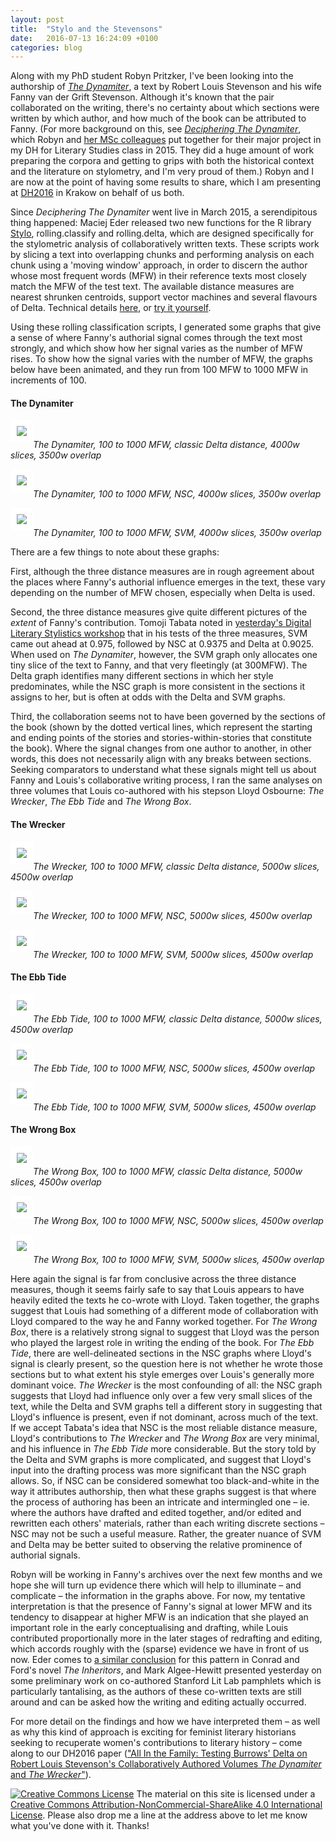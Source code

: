 ```yaml
---
layout: post
title:  "Stylo and the Stevensons"
date:   2016-07-13 16:24:09 +0100
categories: blog
---
```


Along with my PhD student Robyn Pritzker, I've been looking into the authorship of [*The Dynamiter*](https://babel.hathitrust.org/cgi/pt?id=uva.x000181310;view=1up;seq=9), a text by Robert Louis Stevenson and his wife Fanny van der Grift Stevenson. Although it's known that the pair collaborated on the writing, there's no certainty about which sections were written by which author, and how much of the book can be attributed to Fanny. (For more background on this, see [*Deciphering The Dynamiter*](http://thedynamiter.llc.ed.ac.uk/), which Robyn and [her MSc colleagues](http://thedynamiter.llc.ed.ac.uk/?page_id=17) put together for their major project in my DH for Literary Studies class in 2015. They did a huge amount of work preparing the corpora and getting to grips with both the historical context and the literature on stylometry, and I'm very proud of them.) Robyn and I are now at the point of having some results to share, which I am presenting at [DH2016](http://dh2016.adho.org/) in Krakow on behalf of us both.

Since *Deciphering The Dynamiter* went live in March 2015, a serendipitous thing happened: Maciej Eder released two new functions for the R library [Stylo](https://sites.google.com/site/computationalstylistics/stylo), rolling.classify and rolling.delta, which are designed specifically for the stylometric analysis of collaboratively written texts. These scripts work by slicing a text into overlapping chunks and performing analysis on each chunk using a 'moving window' approach, in order to discern the author whose most frequent words (MFW) in their reference texts most closely match the MFW of the test text. The available distance measures are nearest shrunken centroids, support vector machines and several flavours of Delta. Technical details [here](http://dx.doi.org/10.1093/llc/fqv010), or [try it yourself](https://sites.google.com/site/computationalstylistics/stylo/scripts/stylo_0.6.3.tar.gz?attredirects=0&d=1).

Using these rolling classification scripts, I generated some graphs that give a sense of where Fanny's authorial signal comes through the text most strongly, and which show how her signal varies as the number of MFW rises. To show how the signal varies with the number of MFW, the graphs below have been animated, and they run from 100 MFW to 1000 MFW in increments of 100.

#### The Dynamiter
 
<a href="https://aelang.github.io/Dyn100to1000MFWRollDelta4000-per-sliceFadeLooping.gif"><img style="float:left;border:10px solid white" src="/Dyn100to1000MFWRollDelta4000-per-sliceFadeLooping.gif"></a>
	<br />
 
*The Dynamiter, 100 to 1000 MFW, classic Delta distance, 4000w slices, 3500w overlap*

<a href="https://aelang.github.io/Dyn100to1000MFWRollNSC4000-per-sliceFadeLooping.gif"><img style="float:left;border:10px solid white" src="/Dyn100to1000MFWRollNSC4000-per-sliceFadeLooping.gif"></a>
	<br />
 
*The Dynamiter, 100 to 1000 MFW, NSC, 4000w slices, 3500w overlap*

<a href="https://aelang.github.io/Dyn100to1000MFWRollSVM4000-per-sliceFadeLooping.gif"><img style="float:left;border:10px solid white" src="/Dyn100to1000MFWRollSVM4000-per-sliceFadeLooping.gif"></a>
	<br />
 
*The Dynamiter, 100 to 1000 MFW, SVM, 4000w slices, 3500w overlap*

There are a few things to note about these graphs:

First, although the three distance measures are in rough agreement about the places where Fanny's authorial influence emerges in the text, these vary depending on the number of MFW chosen, especially when Delta is used.

Second, the three distance measures give quite different pictures of the *extent* of Fanny's contribution. Tomoji Tabata noted in [yesterday's Digital Literary Stylistics workshop](https://www.conftool.pro/dh2016/index.php?page=browseSessions&form_session=174&presentations=show) that in his tests of the three measures, SVM came out ahead at 0.975, followed by NSC at 0.9375 and Delta at 0.9025. When used on *The Dynamiter*, however, the SVM graph only allocates one tiny slice of the text to Fanny, and that very fleetingly (at 300MFW). The Delta graph identifies many different sections in which her style predominates, while the NSC graph is more consistent in the sections it assigns to her, but is often at odds with the Delta and SVM graphs.

Third, the collaboration seems not to have been governed by the sections of the book (shown by the dotted vertical lines, which represent the starting and ending points of the stories and stories-within-stories that constitute the book). Where the signal changes from one author to another, in other words, this does not necessarily align with any breaks between sections.
Seeking comparators to understand what these signals might tell us about Fanny and Louis's collaborative writing process, I ran the same analyses on three volumes that Louis co-authored with his stepson Lloyd Osbourne: *The Wrecker*, *The Ebb Tide* and *The Wrong Box*.

#### The Wrecker
 
<a href="https://aelang.github.io/Wreck100to1000MFWRollDelta5000-per-sliceFadeLooping.gif"><img style="float:left;border:10px solid white" src="/Wreck100to1000MFWRollDelta5000-per-sliceFadeLooping.gif"></a>
	<br /> 
 
*The Wrecker, 100 to 1000 MFW, classic Delta distance, 5000w slices, 4500w overlap*

<a href="https://aelang.github.io/Wreck100to1000MFWRollNSC5000-per-sliceFadeLooping.gif"><img style="float:left;border:10px solid white" src="/Wreck100to1000MFWRollNSC5000-per-sliceFadeLooping.gif"></a>
	<br />
 
*The Wrecker, 100 to 1000 MFW, NSC, 5000w slices, 4500w overlap*

<a href="https://aelang.github.io/Wreck100to1000MFWRollSVM5000-per-sliceFadeLooping.gif"><img style="float:left;border:10px solid white" src="/Wreck100to1000MFWRollSVM5000-per-sliceFadeLooping.gif"></a>
	<br />
 
*The Wrecker, 100 to 1000 MFW, SVM, 5000w slices, 4500w overlap*

#### The Ebb Tide
 
<a href="https://aelang.github.io/Ebb100to1000MFWRollDelta5000-per-sliceFadeLooping.gif"><img style="float:left;border:10px solid white" src="/Ebb100to1000MFWRollDelta5000-per-sliceFadeLooping.gif"></a>
	<br />
 
*The Ebb Tide, 100 to 1000 MFW, classic Delta distance, 5000w slices, 4500w overlap*
 
<a href="https://aelang.github.io/Ebb100to1000MFWRollNSC5000-per-sliceFadeLooping.gif"><img style="float:left;border:10px solid white" src="/Ebb100to1000MFWRollNSC5000-per-sliceFadeLooping.gif"></a>
	<br />
 
*The Ebb Tide, 100 to 1000 MFW, NSC, 5000w slices, 4500w overlap*

<a href="https://aelang.github.io/Ebb100to1000MFWRollSVM5000-per-sliceFadeLooping.gif"><img style="float:left;border:10px solid white" src="/Ebb100to1000MFWRollSVM5000-per-sliceFadeLooping.gif"></a>
	<br />
 
*The Ebb Tide, 100 to 1000 MFW, SVM, 5000w slices, 4500w overlap*

#### The Wrong Box

<a href="https://aelang.github.io/Wrong100to1000MFWRollDelta5000-per-sliceFadeLooping.gif"><img style="float:left;border:10px solid white" src="/Wrong100to1000MFWRollDelta5000-per-sliceFadeLooping.gif"></a>
	<br />
 
*The Wrong Box, 100 to 1000 MFW, classic Delta distance, 5000w slices, 4500w overlap*

<a href="https://aelang.github.io/Wrong100To1000MFWRollNSC5000-per-sliceFadeLooping.gif"><img style="float:left;border:10px solid white" src="/Wrong100To1000MFWRollNSC5000-per-sliceFadeLooping.gif"></a>
	<br />
 
*The Wrong Box, 100 to 1000 MFW, NSC, 5000w slices, 4500w overlap*

<a href="https://aelang.github.io/Wrong100to1000MFWRollSVM5000-per-sliceFadeLooping.gif"><img style="float:left;border:10px solid white" src="/Wrong100to1000MFWRollSVM5000-per-sliceFadeLooping.gif"></a>
	<br />
 
*The Wrong Box, 100 to 1000 MFW, SVM, 5000w slices, 4500w overlap*

Here again the signal is far from conclusive across the three distance measures, though it seems fairly safe to say that Louis appears to have heavily edited the texts he co-wrote with Lloyd. Taken together, the graphs suggest that Louis had something of a different mode of collaboration with Lloyd compared to the way he and Fanny worked together. For *The Wrong Box*, there is a relatively strong signal to suggest that Lloyd was the person who played the largest role in writing the ending of the book. For *The Ebb Tide*, there are well-delineated sections in the NSC graphs where Lloyd's signal is clearly present, so the question here is not whether he wrote those sections but to what extent his style emerges over Louis's generally more dominant voice. *The Wrecker* is the most confounding of all: the NSC graph suggests that Lloyd had influence only over a few very small slices of the text, while the Delta and SVM graphs tell a different story in suggesting that Lloyd's influence is present, even if not dominant, across much of the text. If we accept Tabata's idea that NSC is the most reliable distance measure, Lloyd's contributions to *The Wrecker* and *The Wrong Box* are very minimal, and his influence in *The Ebb Tide* more considerable. But the story told by the Delta and SVM graphs is more complicated, and suggest that Lloyd's input into the drafting process was more significant than the NSC graph allows. So, if NSC can be considered somewhat too black-and-white in the way it attributes authorship, then what these graphs suggest is that where the process of authoring has been an intricate and intermingled one – ie. where the authors have drafted and edited together, and/or edited and rewritten each others' materials, rather than each writing discrete sections – NSC may not be such a useful measure. Rather, the greater nuance of SVM and Delta may be better suited to observing the relative prominence of authorial signals.

Robyn will be working in Fanny's archives over the next few months and we hope she will turn up evidence there which will help to illuminate – and complicate – the information in the graphs above. For now, my tentative interpretation is that the presence of Fanny's signal at lower MFW and its tendency to disappear at higher MFW is an indication that she played an important role in the early conceptualising and drafting, while Louis contributed proportionally more in the later stages of redrafting and editing, which accords roughly with the (sparse) evidence we have in front of us now. Eder comes to [a similar conclusion](http://dx.doi.org/10.1093/llc/fqv010) for this pattern in Conrad and Ford's novel *The Inheritors*, and Mark Algee-Hewitt presented yesterday on some preliminary work on co-authored Stanford Lit Lab pamphlets which is particularly tantalising, as the authors of these co-written texts are still around and can be asked how the writing and editing actually occurred.

For more detail on the findings and how we have interpreted them – as well as why this kind of approach is exciting for feminist literary historians seeking to recuperate women's contributions to literary history – come along to our DH2016 paper (["All In the Family: Testing Burrows' Delta on Robert Louis Stevenson's Collaboratively Authored Volumes *The Dynamiter* and *The Wrecker*"](https://www.conftool.pro/dh2016/index.php?page=browseSessions&form_session=38&presentations=show)).


[![Creative Commons License](https://i.creativecommons.org/l/by-nc-sa/4.0/80x15.png)](http://creativecommons.org/licenses/by-nc-sa/4.0/)
The material on this site is licensed under a [Creative Commons Attribution-NonCommercial-ShareAlike 4.0 International License](http://creativecommons.org/licenses/by-nc-sa/4.0/). Please also drop me a line at the address above to let me know what you've done with it. Thanks!
